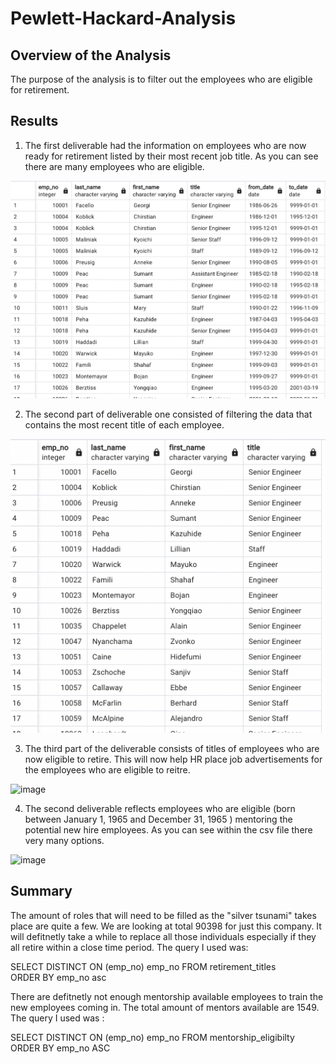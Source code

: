 # Pewlett-Hackard-Analysis 
## Overview of the Analysis  
The purpose of the analysis is to filter out the employees who are eligible for retirement. 
## Results 
1. The first deliverable had the information on employees who are now ready for retirement listed by their most recent job title. As you can see there are many employees who are eligible.  

![image](del1.png) 
 
2. The second part of deliverable one consisted of filtering the data that contains the most recent title of each employee. 
 
 ![image](delnew.png) 
 
3. The third part of the deliverable consists of titles of employees who are now eligible to retire. This will now help HR place job advertisements for the employees who are eligible to reitre.  
 
![image](part2.png) 

4. The second deliverable reflects employees who are eligible (born between January 1, 1965 and December 31, 1965 )
mentoring the potential new hire employees. As you can see within the csv file there very many options.  
 
![image](part3.png) 


## Summary  
The amount of roles that will need to be filled as the "silver tsunami" takes place are quite a few. We are looking at total  90398 for just this company. It will defitnetly take a while to replace all those individuals especially if they all retire within a close time period. The query I used was:  
 
SELECT DISTINCT ON (emp_no) emp_no
FROM retirement_titles   
ORDER BY emp_no asc 

There are defitnetly not enough mentorship available employees to train the new employees coming in. The total amount of mentors available are 1549. The query I used was :  

SELECT DISTINCT ON (emp_no) emp_no 
FROM mentorship_eligibilty 
ORDER BY emp_no ASC

